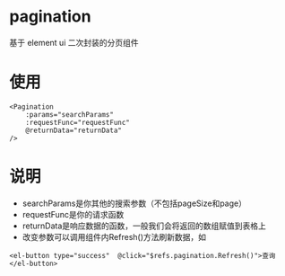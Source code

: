 # pagination

基于 element ui 二次封装的分页组件

# 使用

```
<Pagination
    :params="searchParams"
    :requestFunc="requestFunc"
    @returnData="returnData"
/>
```
# 说明
- searchParams是你其他的搜索参数（不包括pageSize和page）
- requestFunc是你的请求函数
- returnData是响应数据的函数，一般我们会将返回的数组赋值到表格上
- 改变参数可以调用组件内Refresh()方法刷新数据，如
```
<el-button type="success"  @click="$refs.pagination.Refresh()">查询</el-button>
```